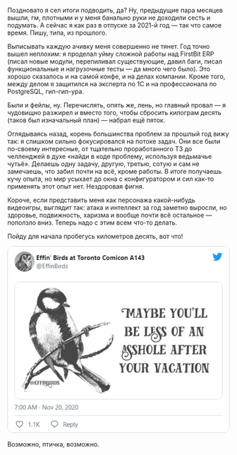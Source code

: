 ﻿Поздновато я сел итоги подводить, да? Ну, предыдущие пара месяцев вышли, гм, плотными и у меня банально руки не доходили сесть и подумать. А сейчас я как раз в отпуске за 2021-й год — так что самое время. Пишу, типа, из прошлого.

Выписывать каждую ачивку меня совершенно не тянет. Год точно вышел неплохим: я проделал уйму сложной работы над FirstBit ERP (писал новые модули, перепиливал существующие, давил баги, писал функциональные и нагрузочные тесты — да много чего было). Это хорошо сказалось и на самой конфе, и на делах компании. Кроме того, между делом я защитился на эксперта по 1С и на профессионала по PostgreSQL, гип-гип-ура.

Были и фейлы, ну. Перечислять, опять же, лень, но главный провал — я чудовищно разжирел и вместо того, чтобы сбросить килограм десять (таков был изначальный план) — набрал ещё пяток.

Оглядываясь назад, корень большинства проблем за прошлый год вижу так: я слишком сильно фокусировался на потоке задач. Они все были по-своему интересные, от тщательно проработанного ТЗ до челленджей в духе «найди в коде проблему, используя ведьмачье чутьё». Делаешь одну задачу, другую, третью, сотую и сам не замечаешь, что забил почти на всё, кроме работы. В итоге получаешь кучу опыта, но мир усыхает до окна с конфигуратором и сил как-то применять этот опыт нет. Нездоровая фигня.

Короче, если представить меня как персонажа какой-нибудь видеоигры, выглядит так: атака и интеллект за год заметно выросли, но здоровье, подвижность, харизма и вообще почти всё остальное — поползло вниз. Теперь надо с этим всем что-то делать.

Пойду для начала пробегусь километров десять, вот что!

[![Твит](snap-tweet-EffinBirds-1329575199667347459.png)](https://twitter.com/EffinBirds/status/1329575199667347459)

Возможно, птичка, возможно.